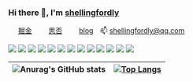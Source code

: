 ### Hi there 👋, I'm [shellingfordly](https://github.com/shellingfordly)

<span style="margin-right: 10px">
  <img src="https://lf3-cdn-tos.bytescm.com/obj/static/xitu_juejin_web/6c61ae65d1c41ae8221a670fa32d05aa.svg" style="width: 16px;" />
  <a href="https://juejin.cn/user/3799557993142535">  掘金</a>
</span>

<span style="margin-right: 10px">
  <img src="https://cdn.segmentfault.com/r-0e95e93b/static/sf-icon-small.82a498f6.svg" style="width: 16px;" />
  <a href="https://segmentfault.com/u/shellingfordly/">  思否</a>
</span>

<span style="margin-right: 10px">
  <img src="https://avatars.githubusercontent.com/u/39196952?s=40&v=4" style="width: 16px;" />
  <a href="https://shellingfordly.gitee.io/">  blog</a>
</span>

<span style="margin-right: 10px">
  <span>📫</span>
  <a href="shellingfordly@qq.com">  shellingfordly@qq.com</a>
</span>

<p></p>

[![](https://img.shields.io/badge/-HTML5-E34F26?style=flat-square&logo=html5&logoColor=white)](https://html.spec.whatwg.org/)
[![](https://img.shields.io/badge/-CSS3-1572B6?style=flat-square&logo=css3&logoColor=white)](https://www.w3.org/Style/CSS/)
[![](https://img.shields.io/badge/-JavaScript-f7e018?style=flat-square&logo=javascript&logoColor=white)](https://www.ecma-international.org/)
[![](https://img.shields.io/badge/-Less-43853d?style=flat-square&logo=less&logoColor=white)](https://lesscss.org/)
[![](https://img.shields.io/badge/TypeScript-cb3837?style=flat-square&logo=TypeScript&logoColor=ffffff)](https://www.typescriptlang.org/)
[![](https://img.shields.io/badge/-Vue.js-4fc08d?style=flat-square&logo=vue.js&logoColor=ffffff)](https://vuejs.org/)
[![](https://img.shields.io/badge/React-cb3837?style=flat-square&logo=React&logoColor=ffffff)](https://reactjs.org/)
[![](https://img.shields.io/badge/-NPM-cb3837?style=flat-square&logo=npm&logoColor=white)](https://npmjs.com/)
[![](https://img.shields.io/badge/-Yarn-2496ED?style=flat-square&logo=yarn&logoColor=white)](https://yarnpkg.com/)
[![](https://img.shields.io/badge/-Webpack-3776AB?style=flat-square&logo=webpack&logoColor=white)](https://webpack.js.org/)
[![](https://img.shields.io/badge/-vite-646CFF?style=flat-square&logo=vite&logoColor=ffffff)](https://vitejs.dev/)
[![](https://img.shields.io/badge/-Node.js-43853d?style=flat-square&logo=node.js&logoColor=ffffff)](https://nodejs.org/)
[![](https://img.shields.io/badge/-MongoDB-6DB33F?style=flat-square&logo=mongodb&logoColor=white)](https://www.mongodb.com/)


|![Anurag's GitHub stats](https://github-readme-stats.vercel.app/api?username=shellingfordly&show_icons=true&theme=buefy)|[![Top Langs](https://github-readme-stats.vercel.app/api/top-langs/?username=shellingfordly&theme=buefy&layout=compact)](https://github.com/anuraghazra/github-readme-stats)|
|-|-|
